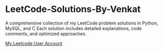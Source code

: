 # LeetCode-Solutions-By-Venkat
A comprehensive collection of my LeetCode problem solutions in Python, MySQL, and C Each solution includes detailed explanations, code comments, and optimized approaches.

[My Leetcode User Account](https://leetcode.com/venkatram-S)
